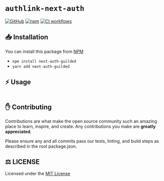 # `authlink-next-auth`

[![GitHub](https://img.shields.io/github/license/GuildedAPI/authlink-next-auth)](https://github.com/GuildedAPI/authlink-next-auth/blob/main/LICENSE)
[![npm](https://img.shields.io/npm/v/next-auth-guilded?color=crimson&logo=npm)](https://www.npmjs.com/package/next-auth-guilded)
[![CI workflows](https://github.com/GuildedAPI/authlink-next-auth/actions/workflows/ci.yml/badge.svg)](https://github.com/GuildedAPI/authlink-next-auth/actions/workflows/ci.yml)

## 📥 Installation

You can install this package from [NPM](https://www.npmjs.com/package/next-auth-guilded)

-   `npm install next-auth-guilded`
-   `yarn add next-auth-guilded`

## ⚡ Usage

```typescript

```

## ✋ Contributing

Contributions are what make the open source community such an amazing place to learn, inspire, and create. Any contributions you make are **greatly appreciated**.

Please ensure any and all commits pass our tests, linting, and build steps as described in the root package.json.

## ⚖️ LICENSE

Licensed under the [MIT License](https://github.com/GuildedAPI/next-auth-guilded/blob/main/LICENSE)
